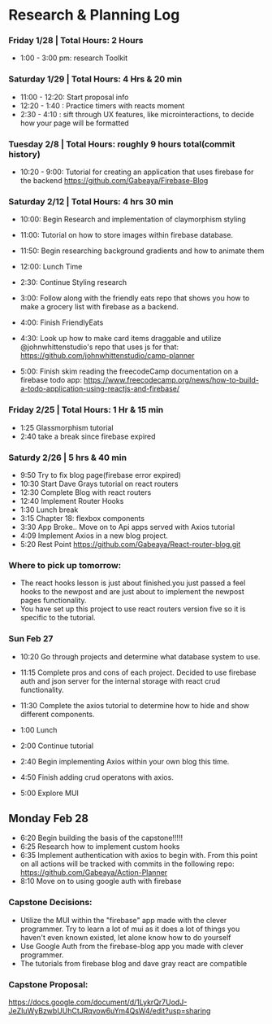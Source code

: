 # Research & Planning Log
### Friday 1/28 | Total Hours: 2 Hours
* 1:00 - 3:00 pm: research Toolkit 

### Saturday 1/29 | Total Hours: 4 Hrs & 20 min
* 11:00 - 12:20: Start proposal info
* 12:20 - 1:40 : Practice timers with reacts moment
* 2:30 - 4:10 : sift through UX features, like microinteractions, to decide how your page will be formatted

### Tuesday 2/8 | Total Hours: roughly 9 hours total(commit history)
* 10:20 - 9:00: Tutorial for creating an application that uses firebase for the backend https://github.com/Gabeaya/Firebase-Blog

### Saturday 2/12 | Total Hours: 4 hrs 30 min
* 10:00: Begin Research and implementation of claymorphism styling

* 11:00: Tutorial on how to store images within firebase database.
* 11:50: Begin researching background gradients and how to animate them
* 12:00: Lunch Time
* 2:30: Continue Styling research
* 3:00: Follow along with the friendly eats repo that shows you how to make a grocery list with firebase as a backend.
* 4:00: Finish FriendlyEats
* 4:30: Look up how to make card items draggable and utilize @johnwhittenstudio's repo that uses js for that: https://github.com/johnwhittenstudio/camp-planner
* 5:00: Finish skim reading the freecodeCamp documentation on a firebase todo app: https://www.freecodecamp.org/news/how-to-build-a-todo-application-using-reactjs-and-firebase/

### Friday 2/25 | Total Hours: 1 Hr & 15 min
* 1:25 Glassmorphism tutorial
* 2:40 take a break since firebase expired

### Saturdy 2/26 | 5 hrs & 40 min
* 9:50 Try to fix blog page(firebase error expired)
* 10:30 Start Dave Grays tutorial on react routers
* 12:30 Complete Blog with react routers
* 12:40 Implement Router Hooks
* 1:30 Lunch break
* 3:15 Chapter 18: flexbox components
* 3:30 App Broke.. Move on to Api apps served with Axios tutorial
* 4:09 Implement Axios in a new blog project.
* 5:20 Rest Point https://github.com/Gabeaya/React-router-blog.git


### Where to pick up tomorrow:
* The react hooks lesson is just about finished.you just passed a feel hooks to the newpost and are just about to implement the newpost pages functionality.
* You have set up this project to use react routers version five so it is specific to the tutorial.


### Sun Feb 27
* 10:20 Go through projects and determine what database system to use.
* 11:15 Complete pros and cons of each project. Decided to use firebase auth and json server for the internal storage with react crud functionality.

* 11:30 Complete the axios tutorial to determine how to hide and show different components.
* 1:00 Lunch

* 2:00 Continue tutorial

* 2:40 Begin implementing Axios within your own blog this time.

* 4:50 Finish adding crud operatons with axios.

* 5:00 Explore MUI 

## Monday Feb 28

* 6:20 Begin building the basis of the capstone!!!!!
* 6:25 Research how to implement custom hooks
* 6:35 Implement authentication with axios to begin with. From this point on all actions will be tracked with commits in the following repo:
https://github.com/Gabeaya/Action-Planner 
* 8:10 Move on to using google auth with firebase

### Capstone Decisions:
* Utilize the MUI within the "firebase" app made with the clever programmer. Try to learn a lot of mui as it does a lot of things you haven't even known existed, let alone know how to do yourself
* Use Google Auth from the firebase-blog app you made with clever programmer.
* The tutorials from firebase blog and dave gray react are compatible


### Capstone Proposal:
https://docs.google.com/document/d/1LykrQr7UodJ-JeZIuWyBzwbUUhCtJRqvow6uYm4QsW4/edit?usp=sharing
